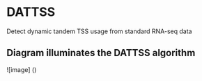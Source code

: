 # DATTSS
Detect dynamic tandem TSS usage from standard RNA-seq data


## Diagram illuminates the DATTSS algorithm

![image] ()
